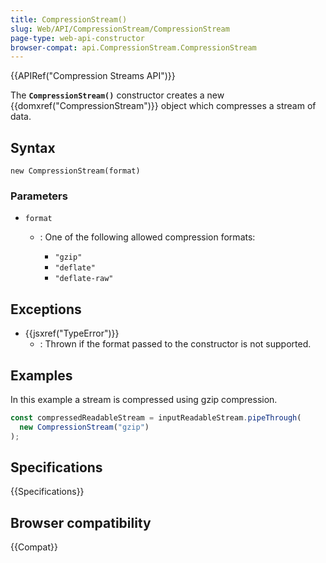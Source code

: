 ```yaml
---
title: CompressionStream()
slug: Web/API/CompressionStream/CompressionStream
page-type: web-api-constructor
browser-compat: api.CompressionStream.CompressionStream
---
```


{{APIRef("Compression Streams API")}}

The **`CompressionStream()`** constructor creates a new {{domxref("CompressionStream")}} object which compresses a stream of data.

## Syntax

```js-nolint
new CompressionStream(format)
```

### Parameters

- `format`

  - : One of the following allowed compression formats:

    - `"gzip"`
    - `"deflate"`
    - `"deflate-raw"`

## Exceptions

- {{jsxref("TypeError")}}
  - : Thrown if the format passed to the constructor is not supported.

## Examples

In this example a stream is compressed using gzip compression.

```js
const compressedReadableStream = inputReadableStream.pipeThrough(
  new CompressionStream("gzip")
);
```

## Specifications

{{Specifications}}

## Browser compatibility

{{Compat}}
